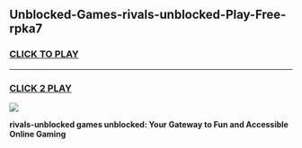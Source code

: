 
## Unblocked-Games-rivals-unblocked-Play-Free-rpka7
<h3>
<a href="https://premium76.site?title=rivals-unblocked&ref=20M">CLICK TO PLAY</a></h3>
<hr>

<h3>
<a href="https://premium76.site?title=rivals-unblocked&ref=20M">CLICK 2 PLAY</a>
  
</h3>

<a href="https://premium76.site?title=rivals-unblocked&ref=19M"><img src="https://clearcache.store/games.png"></a>


**rivals-unblocked games unblocked: Your Gateway to Fun and Accessible Online Gaming**

